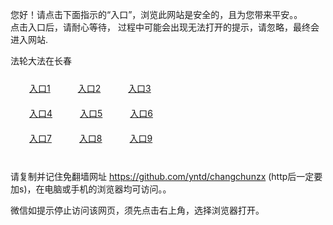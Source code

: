 您好！请点击下面指示的“入口”，浏览此网站是安全的，且为您带来平安。。 <br/>
点击入口后，请耐心等待， 过程中可能会出现无法打开的提示，请忽略，最终会进入网站. </br>

法轮大法在长春<br/>
<div style="padding:10px"><a style="margin:20px" target="_blank" href="https://d2o1b3qa3089ie.cloudfront.net/2Qpsp?ykxhzlj" id="ccLink1" rel="nofollow">入口1</a> <a target="_blank" style="margin:20px" href="https://d2gsbh4oa5cq2s.cloudfront.net/2Qpsp?aoqcxyx" id="ccLink2" rel="nofollow">入口2</a> <a style="margin:20px" target="_blank" href="https://dj1o536c95z4j.cloudfront.net/2Qpsp?ozdnfuz" id="ccLink3" rel="nofollow">入口3</a></div>

<div style="padding:10px" ><a style="margin:20px" target="_blank" href="https://d2o1b3qa3089ie.cloudfront.net/2Qpsp?ykxhzlj" id="ccLink4" rel="nofollow">入口4</a> <a style="margin:20px" href="https://d2gsbh4oa5cq2s.cloudfront.net/2Qpsp?aoqcxyx" target="_blank" id="ccLink5" rel="nofollow">入口5</a> <a style="margin:20px" href="https://dj1o536c95z4j.cloudfront.net/2Qpsp?ozdnfuz" target="_blank" id="ccLink6" rel="nofollow">入口6</a></div>

<div style="padding:10px"><a style="margin:20px" target="_blank" href="https://d2o1b3qa3089ie.cloudfront.net/2Qpsp?ykxhzlj" id="ccLink7" rel="nofollow">入口7</a> <a style="margin:20px" href="https://d2gsbh4oa5cq2s.cloudfront.net/2Qpsp?aoqcxyx" target="_blank" id="ccLink8" rel="nofollow">入口8</a> <a style="margin:20px" target="_blank" href="https://dj1o536c95z4j.cloudfront.net/2Qpsp?ozdnfuz" id="ccLink9" rel="nofollow">入口9</a></div>

<br/>



请复制并记住免翻墙网址 https://github.com/yntd/changchunzx (http后一定要加s)，在电脑或手机的浏览器均可访问。。<br/>

微信如提示停止访问该网页，须先点击右上角，选择浏览器打开。
